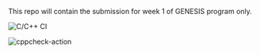This repo will contain the submission for week 1 of GENESIS program only.

![C/C++ CI](https://github.com/99002591/genesis_week1/workflows/C/C++%20CI/badge.svg)

![cppcheck-action](https://github.com/99002591/genesis_week1/workflows/cppcheck-action/badge.svg)